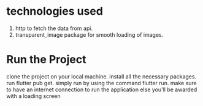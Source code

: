# technologies used
1. http to fetch the data from api.
2. transparent_image package for smooth loading of images.

# Run the Project
clone the project on your local machine. 
install all the necessary packages. run flutter pub get.
simply run by using the command flutter run.
make sure to have an internet connection to run the application else you'll be awarded with a loading screen